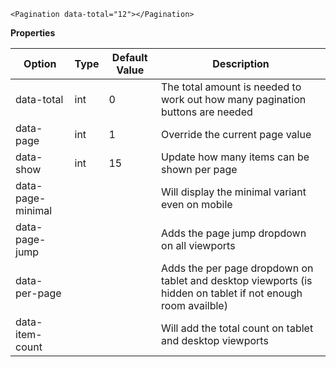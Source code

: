 ```
<Pagination data-total="12"></Pagination>
```

**Properties**

| Option | Type | Default Value | Description |
| ------ | ---- | ------------- | ----------- |
| data-total | int | 0 | The total amount is needed to work out how many pagination buttons are needed |
| data-page | int | 1 | Override the current page value |
| data-show | int | 15 | Update how many items can be shown per page |
| data-page-minimal |  |  | Will display the minimal variant even on mobile | 
| data-page-jump |  |  | Adds the page jump dropdown on all viewports | 
| data-per-page |  |  | Adds the per page dropdown on tablet and desktop viewports (is hidden on tablet if not enough room availble) | 
| data-item-count |  |  | Will add the total count on tablet and desktop viewports | 
